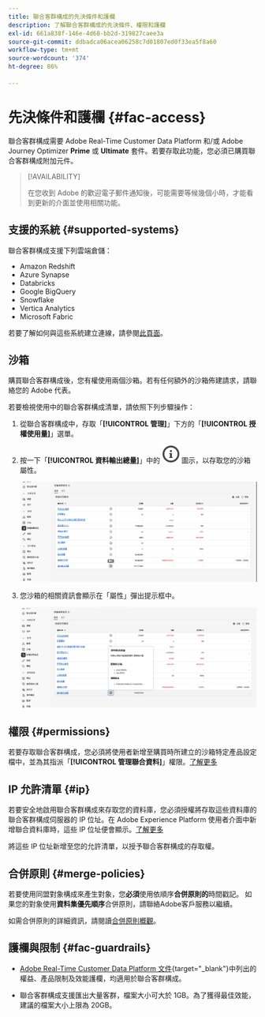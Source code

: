 ```yaml
---
title: 聯合客群構成的先決條件和護欄
description: 了解聯合客群構成的先決條件、權限和護欄
exl-id: 661a838f-146e-4d68-bb2d-319827caee3a
source-git-commit: ddbadca06acea06258c7d01807ed0f33ea5f8a60
workflow-type: tm+mt
source-wordcount: '374'
ht-degree: 86%

---
```


# 先決條件和護欄 {#fac-access}

聯合客群構成需要 Adobe Real-Time Customer Data Platform 和/或 Adobe Journey Optimizer **Prime** 或 **Ultimate** 套件。若要存取此功能，您必須已購買聯合客群構成附加元件。

>[!AVAILABILITY]
>
>在您收到 Adobe 的歡迎電子郵件通知後，可能需要等候幾個小時，才能看到更新的介面並使用相關功能。

## 支援的系統 {#supported-systems}

聯合客群構成支援下列雲端倉儲：

* Amazon Redshift
* Azure Synapse
* Databricks
* Google BigQuery
* Snowflake
* Vertica Analytics
* Microsoft Fabric

若要了解如何與這些系統建立連線，請參閱[此頁面](../connections/connections.md)。

## 沙箱

購買聯合客群構成後，您有權使用兩個沙箱。若有任何額外的沙箱佈建請求，請聯絡您的 Adobe 代表。

若要檢視使用中的聯合客群構成清單，請依照下列步驟操作：

1. 從聯合客群構成中，存取「**[!UICONTROL 管理]**」下方的「**[!UICONTROL 授權使用量]**」選單。

1. 按一下「**[!UICONTROL 資料輸出總量]**」中的 ![](assets/do-not-localize/Smock_InfoOutline_18_N.svg) 圖示，以存取您的沙箱屬性。

   ![](assets/sandbox_1.png)

1. 您沙箱的相關資訊會顯示在「屬性」彈出提示框中。

   ![](assets/sandbox_2.png)

## 權限 {#permissions}

若要存取聯合客群構成，您必須將使用者新增至購買時所建立的沙箱特定產品設定檔中，並為其指派「**[!UICONTROL 管理聯合資料]**」權限。[了解更多](/help/governance-privacy-security/access-control.md)

## IP 允許清單 {#ip}

若要安全地啟用聯合客群構成來存取您的資料庫，您必須授權將存取這些資料庫的聯合客群構成伺服器的 IP 位址。在 Adobe Experience Platform 使用者介面中新增聯合資料庫時，這些 IP 位址便會顯示。[了解更多](../connections/connections.md)

將這些 IP 位址新增至您的允許清單，以授予聯合客群構成的存取權。

## 合併原則 {#merge-policies}

若要使用同盟對象構成來產生對象，您&#x200B;**必須**&#x200B;使用依順序&#x200B;**合併原則的**&#x200B;時間戳記。 如果您的對象使用&#x200B;**資料集優先順序**&#x200B;合併原則，請聯絡Adobe客戶服務以繼續。

如需合併原則的詳細資訊，請閱讀[合併原則概觀](https://experienceleague.adobe.com/en/docs/experience-platform/profile/merge-policies/overview)。

## 護欄與限制 {#fac-guardrails}

* [Adobe Real-Time Customer Data Platform 文件](https://experienceleague.adobe.com/zh-hant/docs/experience-platform/profile/guardrails){target="_blank"}中列出的權益、產品限制及效能護欄，均適用於聯合客群構成。

* 聯合客群構成支援匯出大量客群，檔案大小可大於 1GB。為了獲得最佳效能，建議的檔案大小上限為 20GB。
